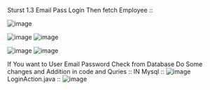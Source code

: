 Sturst 1.3 Email Pass Login Then fetch Employee ::

![image](https://github.com/satyamjaysawal/JavaServletJspStrutsSpringHibernateProjectExamples/assets/108862706/fa717e85-44cd-4afd-87bd-b2d5eada4e5b)

![image](https://github.com/satyamjaysawal/JavaServletJspStrutsSpringHibernateProjectExamples/assets/108862706/a0d06116-24e9-4c1d-8324-480869860e70)
![image](https://github.com/satyamjaysawal/JavaServletJspStrutsSpringHibernateProjectExamples/assets/108862706/a8e46588-8cfd-4746-96b4-47bd1d236f4c)

![image](https://github.com/satyamjaysawal/JavaServletJspStrutsSpringHibernateProjectExamples/assets/108862706/42af0d63-059d-4043-aea1-5272c1174b33)
![image](https://github.com/satyamjaysawal/JavaServletJspStrutsSpringHibernateProjectExamples/assets/108862706/ab9505bf-4b4f-4672-979f-fd75eddd11c0)

If You want to User Email Password Check from Database Do Some changes and Addition in code and Quries ::
IN Mysql ::
![image](https://github.com/satyamjaysawal/JavaServletJspStrutsSpringHibernateProjectExamples/assets/108862706/a491df8e-61c6-40d0-a955-c334c54709fc)
LoginAction.java ::
![image](https://github.com/satyamjaysawal/JavaServletJspStrutsSpringHibernateProjectExamples/assets/108862706/c849f99b-79ca-4ba2-b5cc-a053f37aeed0)
